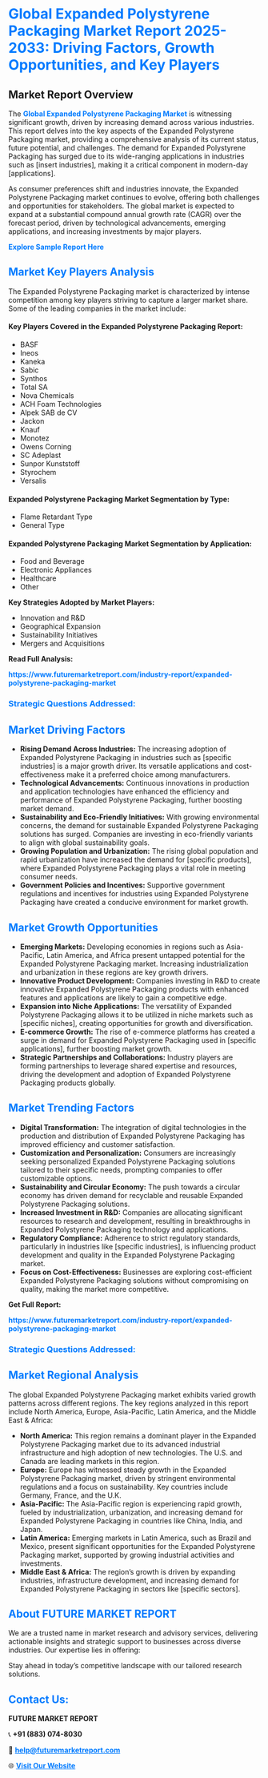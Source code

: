 <h1 style="color: #007BFF;">Global Expanded Polystyrene Packaging Market Report 2025-2033: Driving Factors, Growth Opportunities, and Key Players</h1>

<section id="overview">
<h2>Market Report Overview</h2>
<p>The <a href="https://www.futuremarketreport.com/industry-report/expanded-polystyrene-packaging-market" style="color: #007BFF; text-decoration: none;"><strong>Global Expanded Polystyrene Packaging Market</strong></a> is witnessing significant growth, driven by increasing demand across various industries. This report delves into the key aspects of the Expanded Polystyrene Packaging market, providing a comprehensive analysis of its current status, future potential, and challenges. The demand for Expanded Polystyrene Packaging has surged due to its wide-ranging applications in industries such as [insert industries], making it a critical component in modern-day [applications].</p>
<p>As consumer preferences shift and industries innovate, the Expanded Polystyrene Packaging market continues to evolve, offering both challenges and opportunities for stakeholders. The global market is expected to expand at a substantial compound annual growth rate (CAGR) over the forecast period, driven by technological advancements, emerging applications, and increasing investments by major players.</p>
</section>

<section id="overview">
<p><a href="https://www.futuremarketreport.com/request-sample/reportId=86559" style="color: #007BFF; text-decoration: none;"><strong>Explore Sample Report Here</strong></a></p>
</section>

<section id="key-players">
<h2 style="color: #007BFF;">Market Key Players Analysis</h2>
<p>The Expanded Polystyrene Packaging market is characterized by intense competition among key players striving to capture a larger market share. Some of the leading companies in the market include:</p>
<h4>Key Players Covered in the Expanded Polystyrene Packaging Report:</h4>
<ul><li>BASF</li><li>Ineos</li><li>Kaneka</li><li>Sabic</li><li>Synthos</li><li>Total SA</li><li>Nova Chemicals</li><li>ACH Foam Technologies</li><li>Alpek SAB de CV</li><li>Jackon</li><li>Knauf</li><li>Monotez</li><li>Owens Corning</li><li>SC Adeplast</li><li>Sunpor Kunststoff</li><li>Styrochem</li><li>Versalis</li></ul>
<h4>Expanded Polystyrene Packaging Market Segmentation by Type:</h4>
<ul><li>Flame Retardant Type</li><li>General Type</li></ul>

<h4>Expanded Polystyrene Packaging Market Segmentation by Application:</h4>
<ul><li>Food and Beverage</li><li>Electronic Appliances</li><li>Healthcare</li><li>Other</li></ul>
<p><strong>Key Strategies Adopted by Market Players:</strong></p>
<ul>
<li>Innovation and R&D</li>
<li>Geographical Expansion</li>
<li>Sustainability Initiatives</li>
<li>Mergers and Acquisitions</li>
</ul>
</section>

<section>
<p><strong>Read Full Analysis: </strong></p><a href="https://www.futuremarketreport.com/industry-report/expanded-polystyrene-packaging-market" style="color: #007BFF; text-decoration: none;"><strong>https://www.futuremarketreport.com/industry-report/expanded-polystyrene-packaging-market</strong></a>
<h3 style="color: #007BFF;">Strategic Questions Addressed:</h3>
</section>

<section id="driving-factors">
<h2 style="color: #007BFF;">Market Driving Factors</h2>
<ul>
<li><strong>Rising Demand Across Industries:</strong> The increasing adoption of Expanded Polystyrene Packaging in industries such as [specific industries] is a major growth driver. Its versatile applications and cost-effectiveness make it a preferred choice among manufacturers.</li>
<li><strong>Technological Advancements:</strong> Continuous innovations in production and application technologies have enhanced the efficiency and performance of Expanded Polystyrene Packaging, further boosting market demand.</li>
<li><strong>Sustainability and Eco-Friendly Initiatives:</strong> With growing environmental concerns, the demand for sustainable Expanded Polystyrene Packaging solutions has surged. Companies are investing in eco-friendly variants to align with global sustainability goals.</li>
<li><strong>Growing Population and Urbanization:</strong> The rising global population and rapid urbanization have increased the demand for [specific products], where Expanded Polystyrene Packaging plays a vital role in meeting consumer needs.</li>
<li><strong>Government Policies and Incentives:</strong> Supportive government regulations and incentives for industries using Expanded Polystyrene Packaging have created a conducive environment for market growth.</li>
</ul>
</section>

<section id="growth-opportunities">
<h2 style="color: #007BFF;">Market Growth Opportunities</h2>
<ul>
<li><strong>Emerging Markets:</strong> Developing economies in regions such as Asia-Pacific, Latin America, and Africa present untapped potential for the Expanded Polystyrene Packaging market. Increasing industrialization and urbanization in these regions are key growth drivers.</li>
<li><strong>Innovative Product Development:</strong> Companies investing in R&D to create innovative Expanded Polystyrene Packaging products with enhanced features and applications are likely to gain a competitive edge.</li>
<li><strong>Expansion into Niche Applications:</strong> The versatility of Expanded Polystyrene Packaging allows it to be utilized in niche markets such as [specific niches], creating opportunities for growth and diversification.</li>
<li><strong>E-commerce Growth:</strong> The rise of e-commerce platforms has created a surge in demand for Expanded Polystyrene Packaging used in [specific applications], further boosting market growth.</li>
<li><strong>Strategic Partnerships and Collaborations:</strong> Industry players are forming partnerships to leverage shared expertise and resources, driving the development and adoption of Expanded Polystyrene Packaging products globally.</li>
</ul>
</section>

<section id="trending-factors">
<h2 style="color: #007BFF;">Market Trending Factors</h2>
<ul>
<li><strong>Digital Transformation:</strong> The integration of digital technologies in the production and distribution of Expanded Polystyrene Packaging has improved efficiency and customer satisfaction.</li>
<li><strong>Customization and Personalization:</strong> Consumers are increasingly seeking personalized Expanded Polystyrene Packaging solutions tailored to their specific needs, prompting companies to offer customizable options.</li>
<li><strong>Sustainability and Circular Economy:</strong> The push towards a circular economy has driven demand for recyclable and reusable Expanded Polystyrene Packaging solutions.</li>
<li><strong>Increased Investment in R&D:</strong> Companies are allocating significant resources to research and development, resulting in breakthroughs in Expanded Polystyrene Packaging technology and applications.</li>
<li><strong>Regulatory Compliance:</strong> Adherence to strict regulatory standards, particularly in industries like [specific industries], is influencing product development and quality in the Expanded Polystyrene Packaging market.</li>
<li><strong>Focus on Cost-Effectiveness:</strong> Businesses are exploring cost-efficient Expanded Polystyrene Packaging solutions without compromising on quality, making the market more competitive.</li>
</ul>
</section>

<section>
<p><strong>Get Full Report: </strong></p><a href="https://www.futuremarketreport.com/industry-report/expanded-polystyrene-packaging-market" style="color: #007BFF; text-decoration: none;"><strong>https://www.futuremarketreport.com/industry-report/expanded-polystyrene-packaging-market</strong></a>
<h3 style="color: #007BFF;">Strategic Questions Addressed:</h3>
</section>


<section id="regional-analysis">
<h2 style="color: #007BFF;">Market Regional Analysis</h2>
<p>The global Expanded Polystyrene Packaging market exhibits varied growth patterns across different regions. The key regions analyzed in this report include North America, Europe, Asia-Pacific, Latin America, and the Middle East & Africa:</p>
<ul>
<li><strong>North America:</strong> This region remains a dominant player in the Expanded Polystyrene Packaging market due to its advanced industrial infrastructure and high adoption of new technologies. The U.S. and Canada are leading markets in this region.</li>
<li><strong>Europe:</strong> Europe has witnessed steady growth in the Expanded Polystyrene Packaging market, driven by stringent environmental regulations and a focus on sustainability. Key countries include Germany, France, and the U.K.</li>
<li><strong>Asia-Pacific:</strong> The Asia-Pacific region is experiencing rapid growth, fueled by industrialization, urbanization, and increasing demand for Expanded Polystyrene Packaging in countries like China, India, and Japan.</li>
<li><strong>Latin America:</strong> Emerging markets in Latin America, such as Brazil and Mexico, present significant opportunities for the Expanded Polystyrene Packaging market, supported by growing industrial activities and investments.</li>
<li><strong>Middle East & Africa:</strong> The region’s growth is driven by expanding industries, infrastructure development, and increasing demand for Expanded Polystyrene Packaging in sectors like [specific sectors].</li>
</ul>
</section>

<footer>
<h2 style="color: #007BFF;">About FUTURE MARKET REPORT</h2>
<p>We are a trusted name in market research and advisory services, delivering actionable insights and strategic support to businesses across diverse industries. Our expertise lies in offering:</p>

<p>Stay ahead in today’s competitive landscape with our tailored research solutions.</p>

<h2 style="color: #007BFF;">Contact Us:</h2>
<p><strong>FUTURE MARKET REPORT</strong></p>
<p>📞 <strong>+91 (883) 074-8030</strong></p>
<p>📧 <strong><a href="mailto:help@futuremarketreport.com" style="color: #007BFF;">help@futuremarketreport.com</a></strong></p>
<p>🌐 <strong><a href="https://www.futuremarketreport.com/" style="color: #007BFF;">Visit Our Website</a></strong></p>
</footer>